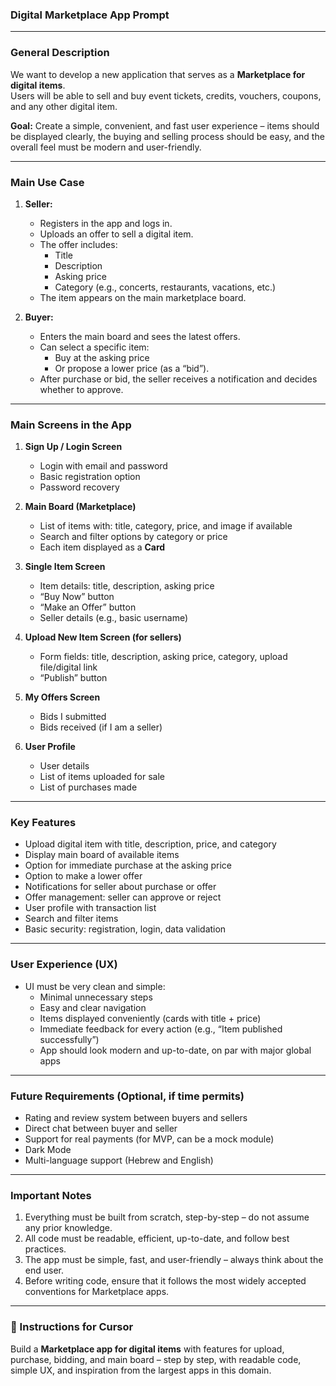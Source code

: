 ### Digital Marketplace App Prompt

---

### General Description

We want to develop a new application that serves as a **Marketplace for digital items**.  
Users will be able to sell and buy event tickets, credits, vouchers, coupons, and any other digital item.  

**Goal:** Create a simple, convenient, and fast user experience – items should be displayed clearly, the buying and selling process should be easy, and the overall feel must be modern and user-friendly.  

---

### Main Use Case

1. **Seller:**  
   - Registers in the app and logs in.  
   - Uploads an offer to sell a digital item.  
   - The offer includes:  
     - Title  
     - Description  
     - Asking price  
     - Category (e.g., concerts, restaurants, vacations, etc.)  
   - The item appears on the main marketplace board.  

2. **Buyer:**  
   - Enters the main board and sees the latest offers.  
   - Can select a specific item:  
     - Buy at the asking price  
     - Or propose a lower price (as a “bid”).  
   - After purchase or bid, the seller receives a notification and decides whether to approve.  

---

### Main Screens in the App

1. **Sign Up / Login Screen**  
   - Login with email and password  
   - Basic registration option  
   - Password recovery  

2. **Main Board (Marketplace)**  
   - List of items with: title, category, price, and image if available  
   - Search and filter options by category or price  
   - Each item displayed as a **Card**  

3. **Single Item Screen**  
   - Item details: title, description, asking price  
   - “Buy Now” button  
   - “Make an Offer” button  
   - Seller details (e.g., basic username)  

4. **Upload New Item Screen (for sellers)**  
   - Form fields: title, description, asking price, category, upload file/digital link  
   - “Publish” button  

5. **My Offers Screen**  
   - Bids I submitted  
   - Bids received (if I am a seller)  

6. **User Profile**  
   - User details  
   - List of items uploaded for sale  
   - List of purchases made  

---

### Key Features

- Upload digital item with title, description, price, and category  
- Display main board of available items  
- Option for immediate purchase at the asking price  
- Option to make a lower offer  
- Notifications for seller about purchase or offer  
- Offer management: seller can approve or reject  
- User profile with transaction list  
- Search and filter items  
- Basic security: registration, login, data validation  

---

### User Experience (UX)

- UI must be very clean and simple:  
  - Minimal unnecessary steps  
  - Easy and clear navigation  
  - Items displayed conveniently (cards with title + price)  
  - Immediate feedback for every action (e.g., “Item published successfully”)  
  - App should look modern and up-to-date, on par with major global apps  

---

### Future Requirements (Optional, if time permits)

- Rating and review system between buyers and sellers  
- Direct chat between buyer and seller  
- Support for real payments (for MVP, can be a mock module)  
- Dark Mode  
- Multi-language support (Hebrew and English)  

---

### Important Notes

1. Everything must be built from scratch, step-by-step – do not assume any prior knowledge.  
2. All code must be readable, efficient, up-to-date, and follow best practices.  
3. The app must be simple, fast, and user-friendly – always think about the end user.  
4. Before writing code, ensure that it follows the most widely accepted conventions for Marketplace apps.  

---

### 📌 Instructions for Cursor

Build a **Marketplace app for digital items** with features for upload, purchase, bidding, and main board – step by step, with readable code, simple UX, and inspiration from the largest apps in this domain.

